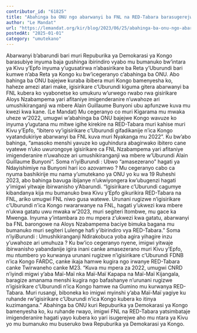 ```yaml
---
contributor_id: "61825"
title: "Abahinga ba ONU ngo abarwanyi ba FNL na RED-Tabara barasugerejwe muri Kongo"
author: "Le Mandat"
url: "https://lemandat.org/kir/blog/2023/06/25/abahinga-ba-onu-ngo-abarwanyi-ba-fnl-na-red-tabara-barasugerejwe-muri-kongo/"
postedAt: "2025-01-01"
category: "umutekano"
---
```


Abarwanyi b’abarundi bari muri Repuburika ya Demokarasi ya Kongo barasubiye inyuma baja gushinga ibirindiro vyabo mu bumanuko bw’intara ya Kivu y’Epfo inyuma y’ugusatirwa n’abasirikare ba Reta y’Uburundi bari kumwe n’aba Reta ya Kongo ku bw’icegeranyo c’abahinga ba ONU. Abo bahinga ba ONU bajejwe kuraba ibibera muri Kongo bamenyesha ko, haheze amezi atari make, igisirikare c’Uburundi kiguma gitera abarwanyi ba FNL kubera ko vyabonetse ko umukuru w’urwego rwabo rwa gisirikare Aloys Nzabampema yari afitaniye imigenderanire n’uwahoze ari umushikiranganji wa mbere Alain Guillaume Bunyoni ubu apfunzwe kuva mu kwezi kwa kane. (Le Mandat)
Mu cegeranyo co muri Kigarama mu mwaka uheze w’2022, umugwi w’abahinga ba ONU bajejwe Kongo wavuze ko inyuma y’ugutana mu mitwe igihe kirekire na RED-Tabara muri kahise muri Kivu y’Epfo, “ibitero vy’igisirikare c’Uburundi gifadikanije n’ica Kongo vyatandukiriye abarwanyi ba FNL kuva muri Nyakanga mu 2022”. Ku bw’abo bahinga, “amasoko menshi yavuze ko uguhindura abagirwako ibitero cane vyatewe n’uko uwurongoye igisirikare ca FNL Nzabampema yari afitaniye imigenderanire n’uwahoze ari umushikiranganji wa mbere w’Uburundi Alain Guillaume Bunyoni“.
Soma n’iyiBurundi : Ubwo “amasezerano” hagati ya Ndayishimiye na Bunyoni hari ico azovamwo ?
Mu cegeranyo cabo ca nyuma bashikirije mu nama y’umutekano ya ONU yo ku wa 19 Ruheshi 2023, abo bahinga bavuga ibijanye n’ukwiyongera kw’ubugenzi hagati y’imigwi yitwaje ibirwanisho y’Abarundi. “Igisirikare c’Uburundi cagumye kibandanya kija mu bumanuko bwa Kivu y’Epfo gikurikira RED-Tabara na FNL, ariko umugwi FNL niwo gusa watewe. Urunani rugizwe n’igisirikare c’Uburundi n’ica Kongo rwararwanye na FNL, hagati y’ukwezi kwa mbere n’ukwa gatatu uwu mwaka w’2023, muri segiteri Itombwe, mu gace ka Mwenga. Inyuma y’intambara zo mu mpera z’ukwezi kwa gatatu, abarwanyi ba FNL barongowe na Aloys Nzabampema baciye bimuka bagana mu bumanuko muri segiteri Lulenge hafi y’ibirindiro vya RED-Tabara.”
Soma n’iyiBurundi : Umushikiranganji Ndirakobuca yoba agira yihagire inzu y’uwahoze ari umuhuza ?
Ku bw’ico cegeranyo nyene, imigwi yitwaje ibirwanisho yabandanije igira inani canke amasezerano muri Kivu y’Epfo, mu ntumbero yo kurwanya urunani rugizwe n’igisirikare c’Uburundi FDNB n’ica Kongo FARDC, canke ikaja hamwe kugira ngo irwanye RED-Tabara canke Twirwaneho canke M23. “Kuva mu mpera za 2022, umugwi CNRD n’iyindi migwi y’aba Maï-Maï nka Maï-Maï Kapapa na Maï-Maï Kijangala, baragize amanama menshi kugira ngo bafashanye n’urunani rugizwe n’igisirikare c’Uburundi n’ica Kongo hamwe na Gumino mu kurwanya RED-Tabara. Muri rusangi, biboneka ko imigwi myinshi y’aba Maï-Maï yagiye ku ruhande rw’igisirikare c’Uburundi n’ica Kongo kubera ko itinya kuzimangana.”
Abahinga ba ONU kuri Repuburika ya Demokarasi ya Kongo bamenyesha ko, ku ruhande rwayo, imigwi FNL na RED-Tabara yatsimbataje imigenderanire hagati yayo kubera ko yari isugerejwe aho mu ntara ya Kivu yo mu bumanuko mu buseruko bwa Repuburika ya Demokarasi ya Kongo.
